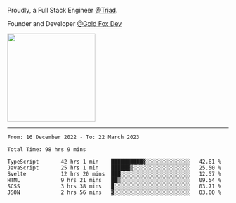 Proudly, a Full Stack Engineer [@Triad](https://github.com/Triad-Behavioral-Health).

Founder and Developer [@Gold Fox Dev](https://goldfoxdev.com/)

<img src='https://user-images.githubusercontent.com/54318714/225983255-0c895a5b-169a-4e0a-a76a-bc59bc7ee2d7.png' width=200 />

----

<!--START_SECTION:waka-->

```text
From: 16 December 2022 - To: 22 March 2023

Total Time: 98 hrs 9 mins

TypeScript       42 hrs 1 min    ██████████▓░░░░░░░░░░░░░░   42.81 %
JavaScript       25 hrs 1 min    ██████▒░░░░░░░░░░░░░░░░░░   25.50 %
Svelte           12 hrs 20 mins  ███░░░░░░░░░░░░░░░░░░░░░░   12.57 %
HTML             9 hrs 21 mins   ██▒░░░░░░░░░░░░░░░░░░░░░░   09.54 %
SCSS             3 hrs 38 mins   █░░░░░░░░░░░░░░░░░░░░░░░░   03.71 %
JSON             2 hrs 56 mins   ▓░░░░░░░░░░░░░░░░░░░░░░░░   03.00 %
```

<!--END_SECTION:waka-->
